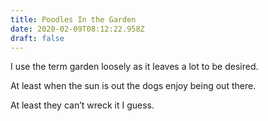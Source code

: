 ```yaml
---
title: Poodles In the Garden
date: 2020-02-09T08:12:22.958Z
draft: false
---
```

I use the term garden loosely as it leaves a lot to be desired.

At least when the sun is out the dogs enjoy being out there.

At least they can’t wreck it I guess.
